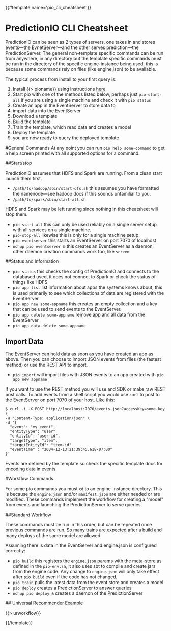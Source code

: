 {{#template name='pio_cli_cheatsheet'}}
# PredictionIO CLI Cheatsheet

PredictionIO can be seen as 2 types of servers, one takes in and stores events&mdash;the EvnetServer&mdash;and the other serves prediction&mdash;the PredictionServer. The general non-template specific commands can be run from anywhere, in any directory but the template specific commands must be run in the directory of the specific engine-instance being used, this is because some commands rely on files (like engine.json) to be available.

The typical process from install to your first query is:

 1. Install {{> pioname}} using instructions [here](/docs/install)
 2. Start pio with one of the methods listed below, perhaps just `pio-start-all` if you are using a single machine and check it with `pio status`
 3. Create an app in the EventServer to store data to
 4. import data into the EventServer
 5. Download a template
 6. Build the template
 7. Train the template, which read data and creates a model
 8. Deploy the template
 9. you are now ready to query the deployed template

#General Commands
At any point you can run `pio help some-command` to get a help screen printed with all supported options for a command.

##Start/stop

PredictionIO assumes that HDFS and Spark are running. From a clean start launch them first.

 - `/path/to/hadoop/sbin/start-dfs.sh` this assumes you have formatted the namenode&mdash;see hadoop docs if this sounds unfamiliar to you.
 - `/path/to/spark/sbin/start-all.sh`
 
HDFS and Spark may be left running since nothing in this cheatsheet will stop them.

 - `pio-start-all` this can only be used reliably on a single server setup with all services on a single machine.
 - `pio-stop-all` likewise this is only for a single machine setup.
 - `pio eventserver` this starts an EventServer on port 7070 of localhost
 - `nohup pio eventserver &` this creates an EventServer as a daemon, other daemon creation commands work too, like `screen`.
 
##Status and Information

 - `pio status` this checks the config of PredictionIO and connects to the databased used, it does not connect to Spark or check the status of things like HDFS.
 - `pio app list` list information about apps the systems knows about, this is used primarily to see which collections of data are registered with the EventServer.
 - `pio app new some-appname` this creates an empty collection and a key that can be used to send events to the EventServer.
 - `pio app delete some-appname` remove app and all data from the EventServer
 - `pio app data-delete some-appname`

## Import Data

The EventServer can hold data as soon as you have created an app as above. Then you can choose to import JSON events from files (the fastest method) or use the REST API to import.

 - `pio import` will import files with JSON events to an app created with `pio app new appname`

If you want to use the REST method you will use and SDK or make raw REST post calls. To add events from a shell script you would use `curl` to post to the EventServer on port 7070 of your host. Like this:

    $ curl -i -X POST http://localhost:7070/events.json?accessKey=some-key \
    -H "Content-Type: application/json" \
    -d '{
      "event": "my_event",
      "entityType": "user"
      "entityId": "user-id",
      "targetType": "item",
      "targetEntityId": "item-id"
      "eventTime" : "2004-12-13T21:39:45.618-07:00"
    }'

Events are defined by the template so check the specific template docs for encoding data in events.

#Workflow Commands

For some pio commands you must `cd` to an engine-instance directory. This is because the `engine.json` and/or `manifest.json` are either needed or are modified. These commands implement the workflow for creating a "model" from events and launching the PredictionServer to serve queries.

##Standard Workflow

These commands must be run in this order, but can be repeated once previous commands are run. So many trains are expected after a build and many deploys of the same model are allowed.

Assuming there is data in the EventServer and engine.json is configured correctly:

 - `pio build` this registers the `engine.json` params with the meta-store as defined in the `pio-env.sh`, it also uses sbt to compile and create jars from the engine code. Any change to `engine.json` will only take effect after `pio build` even if the code has not changed.
 - `pio train` pulls the latest data from the event store and creates a model
 - `pio deploy` creates a PredictionServer to answer queries
 - `nohup pio deploy &` creates a daemon of the PredictionServer
  
##<a id='ur-workflow'></a> Universal Recommender Example

{{> urworkflow}}
 
{{/template}}
